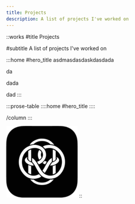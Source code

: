 ```yaml
---
title: Projects
description: A list of projects I've worked on
---
```


::works
#title
Projects

#subtitle
A list of projects I've worked on

  :::home
  #hero_title
  asdmasdasdaskdasdada
  
  da
  
  dada
  
  dad
  :::

  :::prose-table
    ::::home
    #hero_title
    ::::
  
  /column
  :::

![android-chrome-192x192.png](/android-chrome-192x192.png)
::
